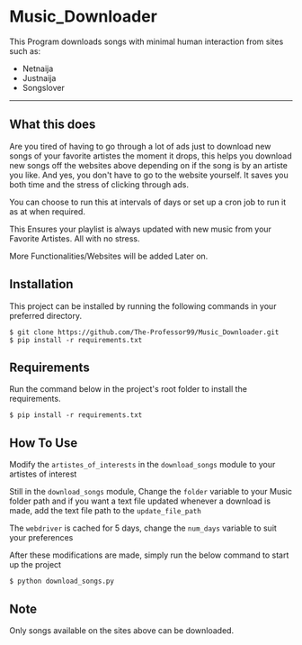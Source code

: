 # Music_Downloader

This Program downloads songs with minimal human interaction from sites such as:
 - Netnaija
 - Justnaija
 - Songslover

---

## What this does

Are you tired of having to go through a lot of ads just to download new songs of your favorite artistes the moment it drops, 
this helps you download new songs off the websites above depending on if the song is by an artiste you like. 
And yes, you don't have to go to the website yourself. It saves you both time and the stress of clicking through ads.

You can choose to run this at intervals of days or set up a cron job to run it as at when required.

This Ensures your playlist is always updated with new music from your Favorite Artistes. All with no stress.

More Functionalities/Websites will be added Later on.

## Installation
This project can be installed by running the following commands in your preferred directory.

    $ git clone https://github.com/The-Professor99/Music_Downloader.git
    $ pip install -r requirements.txt
    
## Requirements
Run the command below in the project's root folder to install the requirements.

    $ pip install -r requirements.txt

## How To Use
Modify the `artistes_of_interests` in the `download_songs` module to your artistes of interest

Still in the `download_songs` module, Change the `folder` variable to your Music folder path and if you want a text file updated whenever a download is made, add the text file path to the `update_file_path` 

The `webdriver` is cached for 5 days, change the `num_days` variable to suit your preferences

After these modifications are made, simply run the below command to start up the project

    $ python download_songs.py

## Note
Only songs available on the sites above can be downloaded. 
